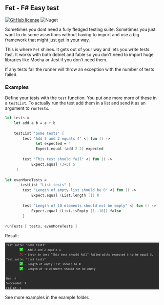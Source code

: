 ## Fet - F# Easy test

[![GitHub license](https://img.shields.io/github/license/Bjorn-Strom/fet?style=for-the-badge)](https://github.com/Bjorn-Strom/fet/blob/master/LICENSE.md) ![Nuget](https://img.shields.io/nuget/dt/fet?style=for-the-badge)

Sometimes you dont need a fully fledged testing suite.
Sometimes you just want to do some assertions without having to import and use a big framework that might just get in your way.

This is where `Fet` shines. It gets out of your way and lets you write tests fast.
It works with both dotnet and fable so you don't need to import huge libraries like Mocha or Jest if you don't need them.

If any tests fail the runner will throw  an exception with the number of tests failed.

### Examples
Define your tests with the `test` function.
You put one more more of these in a `testList`.
To actually run the test add them in a list and send it as an argument to `runTests`.


```fsharp
let tests =
    let add a b = a + b

    testList "Some tests" [
        test "Add 2 and 2 equals 4" <| fun () ->
              let expected = 4
              Expect.equal (add 2 2) expected

        test "This test should fail" <| fun () ->
            Expect.equal (3+3) 5
     ]

let evenMoreTests =
       testList "List tests" [
        test "Length of empty list should be 0" <| fun () ->
            Expect.equal (List.length []) 0

        test "Length of 10 elements should not be empty" <| fun () ->
            Expect.equal (List.isEmpty [1..10]) false
        ]

runTests [ tests; evenMoreTests ]
```
Result:

![example](example.png)

See more examples in the example folder.

